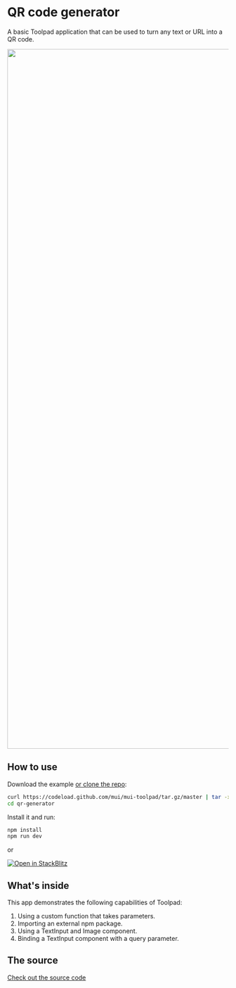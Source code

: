 # QR code generator

<p class="description">A basic Toolpad application that can be used to turn any text or URL into a QR code.</p>

<a href="https://stackblitz.com/fork/github/mui/mui-toolpad/tree/master/examples/qr-generator" target="_blank">
  <img src="/static/toolpad/docs/examples/qr-generator.png" alt="" width="2880" height="1592">
</a>

## How to use

Download the example [or clone the repo](https://github.com/mui/mui-toolpad):

<!-- #default-branch-switch -->

```bash
curl https://codeload.github.com/mui/mui-toolpad/tar.gz/master | tar -xz --strip=2  mui-toolpad-master/examples/qr-generator
cd qr-generator
```

Install it and run:

```bash
npm install
npm run dev
```

or

[![Open in StackBlitz](https://developer.stackblitz.com/img/open_in_stackblitz.svg)](https://stackblitz.com/fork/github/mui/mui-toolpad/tree/master/examples/qr-generator)

## What's inside

This app demonstrates the following capabilities of Toolpad:

1. Using a custom function that takes parameters.
2. Importing an external npm package.
3. Using a TextInput and Image component.
4. Binding a TextInput component with a query parameter.

## The source

[Check out the source code](https://github.com/mui/mui-toolpad/tree/master/examples/qr-generator)
